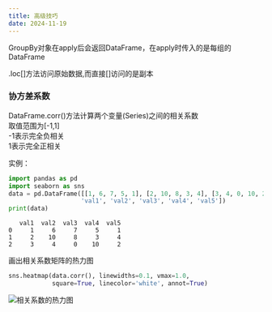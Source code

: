 ```yaml
---
title: 高级技巧
date: 2024-11-19
---
```


GroupBy对象在apply后会返回DataFrame，在apply时传入的是每组的DataFrame

.loc[]方法访问原始数据,而直接[]访问的是副本

### 协方差系数

DataFrame.corr()方法计算两个变量(Series)之间的相关系数 \
取值范围为[-1,1] \
-1表示完全负相关 \
1表示完全正相关

实例：

```python
import pandas as pd
import seaborn as sns
data = pd.DataFrame([[1, 6, 7, 5, 1], [2, 10, 8, 3, 4], [3, 4, 0, 10, 2]], columns=[
                    'val1', 'val2', 'val3', 'val4', 'val5'])
print(data)
```

```output
   val1  val2  val3  val4  val5
0     1     6     7     5     1
1     2    10     8     3     4
2     3     4     0    10     2
```

画出相关系数矩阵的热力图

```python
sns.heatmap(data.corr(), linewidths=0.1, vmax=1.0,
            square=True, linecolor='white', annot=True)
```

![相关系数的热力图](../imgs/相关系数的热力图.png)

